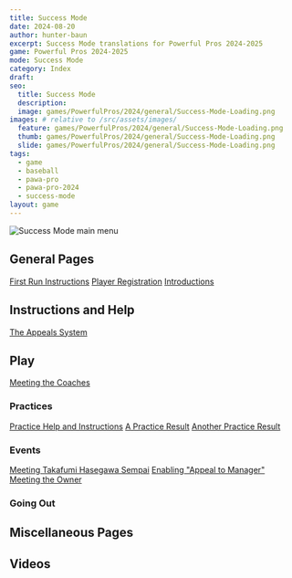 ```yaml
---
title: Success Mode
date: 2024-08-20
author: hunter-baun
excerpt: Success Mode translations for Powerful Pros 2024-2025
game: Powerful Pros 2024-2025
mode: Success Mode
category: Index
draft: 
seo:
  title: Success Mode
  description:
  image: games/PowerfulPros/2024/general/Success-Mode-Loading.png
images: # relative to /src/assets/images/
  feature: games/PowerfulPros/2024/general/Success-Mode-Loading.png
  thumb: games/PowerfulPros/2024/general/Success-Mode-Loading.png
  slide: games/PowerfulPros/2024/general/Success-Mode-Loading.png
tags:
  - game
  - baseball
  - pawa-pro
  - pawa-pro-2024
  - success-mode
layout: game
---
```


![Success Mode main menu](/assets/images/games/PowerfulPros/2024/SuccessMode/Play/Start/PlayerRegistration/2.png)

## General Pages
[First Run Instructions](<Play/FirstRunInstructions>)
[Player Registration](Play/Start/PlayerRegistration/)
[Introductions](<Play/Start/Introduction>)

## Instructions and Help
<!-- [Instructions](Instructions) -->
[The Appeals System](Instructions/ProSystem/Appeals/)

## Play
[Meeting the Coaches](Play/Start/MeetingTheCoaches)

### Practices
[Practice Help and Instructions](<Play/Practices/Help-Instructions>)
[A Practice Result](<Play/Practices/1>)
[Another Practice Result](<Play/Practices/1>)

### Events
[Meeting Takafumi Hasegawa Sempai](Play/Events/MeetingHasegawaSempai)
[Enabling "Appeal to Manager"](Play/Events/EnablingAppealToManager)
[Meeting the Owner](Play/Events/MeetingTheOwner)

### Going Out
<!-- [Introduction and Going Out "Alone"](<Play/Going Out/Introduction>)
[Going to the Park with Yabe](<Play/Going Out/Park With Yabe>) -->

## Miscellaneous Pages

<!-- [Names and Characters](<Names>) -->

## Videos